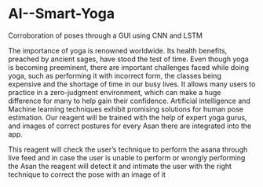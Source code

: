 # AI--Smart-Yoga
Corroboration of poses through a GUI using CNN and LSTM

The importance of yoga is renowned worldwide. Its health benefits, preached
by ancient sages, have stood the test of time.
Even though yoga is becoming preeminent, there are important challenges faced while doing yoga,
such as performing it with incorrect form, the classes being expensive and the
shortage of time in our busy lives.
It allows many users to practice in a zero-judgment environment, which can make a huge difference for many to
help gain their confidence.
Artificial intelligence and Machine learning techniques exhibit promising
solutions for human pose estimation. Our reagent will be trained with the
help of expert yoga gurus, and images of correct postures for every Asan
there are integrated into the app.

This reagent will check the user’s technique to perform the asana through live
feed and in case the user is unable to perform or wrongly performing the
Asan the reagent will detect it and intimate the user with the right technique
to correct the pose with an image of it
